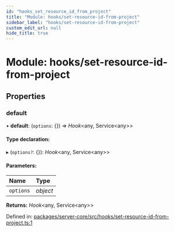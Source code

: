 ```yaml
---
id: "hooks_set_resource_id_from_project"
title: "Module: hooks/set-resource-id-from-project"
sidebar_label: "hooks/set-resource-id-from-project"
custom_edit_url: null
hide_title: true
---
```


# Module: hooks/set-resource-id-from-project

## Properties

### default

• **default**: (`options`: {}) => *Hook*<any, Service<any\>\>

#### Type declaration:

▸ (`options?`: {}): *Hook*<any, Service<any\>\>

#### Parameters:

Name | Type |
:------ | :------ |
`options` | *object* |

**Returns:** *Hook*<any, Service<any\>\>

Defined in: [packages/server-core/src/hooks/set-resource-id-from-project.ts:1](https://github.com/xr3ngine/xr3ngine/blob/716a06460/packages/server-core/src/hooks/set-resource-id-from-project.ts#L1)
